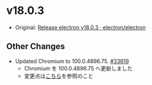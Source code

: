 # v18.0.3

- Original: [Release electron v18.0.3 · electron/electron](https://github.com/electron/electron/releases/tag/v18.0.3)

## Other Changes

- Updated Chromium to 100.0.4896.75. [#33619](https://github.com/electron/electron/pull/33619)
  - Chromium を 100.0.4896.75 へ更新しました
  - 変更点は[こちら](https://chromium.googlesource.com/chromium/src/+log/100.0.4896.60..100.0.4896.75?n=10000&pretty=fuller)を参照のこと
